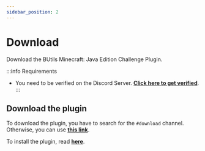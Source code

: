 ```yaml
---
sidebar_position: 2
---
```


# Download

Download the BUtils Minecraft: Java Edition Challenge Plugin.

:::info Requirements
- You need to be verified on the Discord Server. **[Click here to get verified](verification)**.
:::

## Download the plugin

To download the plugin, you have to search for the `#download` channel.
Otherwise, you can use **[this link](https://discord.com/channels/565867543152033822/806930680030036003)**.

To install the plugin, read **[here](../plugin/install-plugin)**.